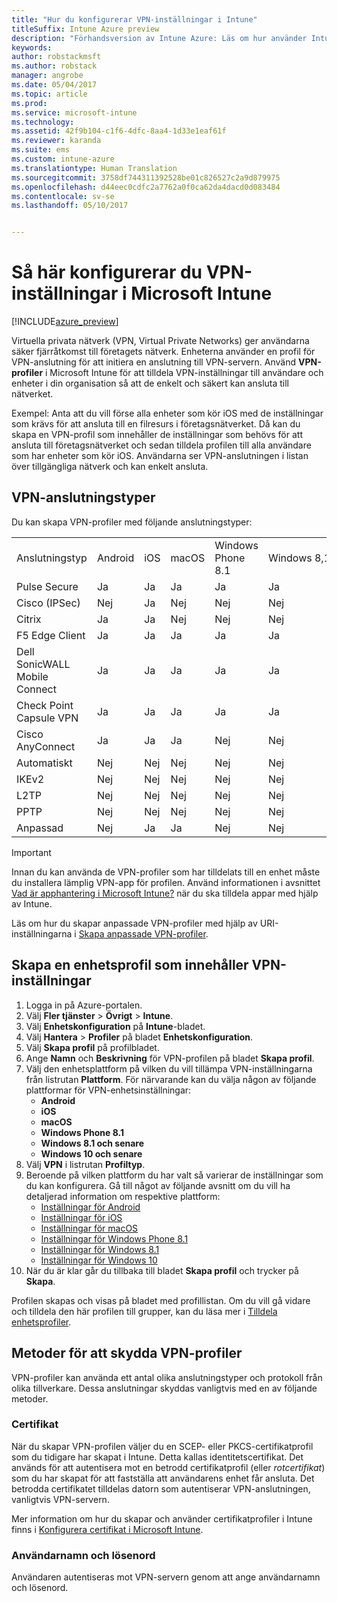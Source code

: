 ```yaml
---
title: "Hur du konfigurerar VPN-inställningar i Intune"
titleSuffix: Intune Azure preview
description: "Förhandsversion av Intune Azure: Läs om hur använder Intune för att konfigurera VPN-anslutningar på enheter som du hanterar."
keywords: 
author: robstackmsft
ms.author: robstack
manager: angrobe
ms.date: 05/04/2017
ms.topic: article
ms.prod: 
ms.service: microsoft-intune
ms.technology: 
ms.assetid: 42f9b104-c1f6-4dfc-8aa4-1d33e1eaf61f
ms.reviewer: karanda
ms.suite: ems
ms.custom: intune-azure
ms.translationtype: Human Translation
ms.sourcegitcommit: 3758df744311392528be01c826527c2a9d879975
ms.openlocfilehash: d44eec0cdfc2a7762a0f0ca62da4dacd0d083484
ms.contentlocale: sv-se
ms.lasthandoff: 05/10/2017


---
```


# <a name="how-to-configure-vpn-settings-in-microsoft-intune"></a>Så här konfigurerar du VPN-inställningar i Microsoft Intune

[!INCLUDE[azure_preview](../includes/azure_preview.md)]

Virtuella privata nätverk (VPN, Virtual Private Networks) ger användarna säker fjärråtkomst till företagets nätverk. Enheterna använder en profil för VPN-anslutning för att initiera en anslutning till VPN-servern. Använd **VPN-profiler** i Microsoft Intune för att tilldela VPN-inställningar till användare och enheter i din organisation så att de enkelt och säkert kan ansluta till nätverket.

Exempel: Anta att du vill förse alla enheter som kör iOS med de inställningar som krävs för att ansluta till en filresurs i företagsnätverket. Då kan du skapa en VPN-profil som innehåller de inställningar som behövs för att ansluta till företagsnätverket och sedan tilldela profilen till alla användare som har enheter som kör iOS. Användarna ser VPN-anslutningen i listan över tillgängliga nätverk och kan enkelt ansluta.

## <a name="vpn-connection-types"></a>VPN-anslutningstyper

Du kan skapa VPN-profiler med följande anslutningstyper:

||||||||
|-|-|-|-|-|-|-|
|Anslutningstyp|Android|iOS|macOS|Windows Phone 8.1|Windows 8,1|Windows 10|
|Pulse Secure|Ja|Ja|Ja|Ja|Ja|Ja|
|Cisco (IPSec)|Nej|Ja|Nej|Nej|Nej|Nej|
|Citrix|Ja|Ja|Nej|Nej|Nej|Nej|
|F5 Edge Client|Ja|Ja|Ja|Ja|Ja|Ja|
|Dell SonicWALL Mobile Connect|Ja|Ja|Ja|Ja|Ja|Ja|
|Check Point Capsule VPN|Ja|Ja|Ja|Ja|Ja|Ja|
|Cisco AnyConnect|Ja|Ja|Ja|Nej|Nej|Nej|
|Automatiskt|Nej|Nej|Nej|Nej|Nej|Ja|
|IKEv2|Nej|Nej|Nej|Nej|Nej|Ja|
|L2TP|Nej|Nej|Nej|Nej|Nej|Ja|
|PPTP|Nej|Nej|Nej|Nej|Nej|Ja|
|Anpassad|Nej|Ja|Ja|Nej|Nej|Nej|


> [!IMPORTANT]
> Innan du kan använda de VPN-profiler som har tilldelats till en enhet måste du installera lämplig VPN-app för profilen. Använd informationen i avsnittet [Vad är apphantering i Microsoft Intune?](../manage-apps/what-is-app-management.md) när du ska tilldela appar med hjälp av Intune.  

Läs om hur du skapar anpassade VPN-profiler med hjälp av URI-inställningarna i [Skapa anpassade VPN-profiler](create-custom-vpn-profiles.md).     

## <a name="create-a-device-profile-containing-vpn-settings"></a>Skapa en enhetsprofil som innehåller VPN-inställningar

1. Logga in på Azure-portalen.
2. Välj **Fler tjänster** > **Övrigt** > **Intune**.
3. Välj **Enhetskonfiguration** på **Intune**-bladet.
2. Välj **Hantera** > **Profiler** på bladet **Enhetskonfiguration**.
3. Välj **Skapa profil** på profilbladet.
4. Ange **Namn** och **Beskrivning** för VPN-profilen på bladet **Skapa profil**.
5. Välj den enhetsplattform på vilken du vill tillämpa VPN-inställningarna från listrutan **Plattform**. För närvarande kan du välja någon av följande plattformar för VPN-enhetsinställningar:
    - **Android**
    - **iOS**
    - **macOS**
    - **Windows Phone 8.1**
    - **Windows 8.1 och senare**
    - **Windows 10 och senare**
6. Välj **VPN** i listrutan **Profiltyp**.
7. Beroende på vilken plattform du har valt så varierar de inställningar som du kan konfigurera. Gå till något av följande avsnitt om du vill ha detaljerad information om respektive plattform:
    - [Inställningar för Android](vpn-for-android.md)
    - [Inställningar för iOS](vpn-for-ios.md)
    - [Inställningar för macOS](vpn-for-macos.md)
    - [Inställningar för Windows Phone 8.1](vpn-for-windows-phone-8-1.md)
    - [Inställningar för Windows 8.1](vpn-for-windows-8-1.md)
    - [Inställningar för Windows 10](vpn-for-windows-10.md)
8. När du är klar går du tillbaka till bladet **Skapa profil** och trycker på **Skapa**.

Profilen skapas och visas på bladet med profillistan.
Om du vill gå vidare och tilldela den här profilen till grupper, kan du läsa mer i [Tilldela enhetsprofiler](how-to-assign-device-profiles.md).


## <a name="methods-of-securing-vpn-profiles"></a>Metoder för att skydda VPN-profiler

VPN-profiler kan använda ett antal olika anslutningstyper och protokoll från olika tillverkare. Dessa anslutningar skyddas vanligtvis med en av följande metoder.

### <a name="certificates"></a>Certifikat

När du skapar VPN-profilen väljer du en SCEP- eller PKCS-certifikatprofil som du tidigare har skapat i Intune. Detta kallas identitetscertifikat. Det används för att autentisera mot en betrodd certifikatprofil (eller *rotcertifikat*) som du har skapat för att fastställa att användarens enhet får ansluta. Det betrodda certifikatet tilldelas datorn som autentiserar VPN-anslutningen, vanligtvis VPN-servern.

Mer information om hur du skapar och använder certifikatprofiler i Intune finns i [Konfigurera certifikat i Microsoft Intune](how-to-configure-certificates.md).

### <a name="user-name-and-password"></a>Användarnamn och lösenord

Användaren autentiseras mot VPN-servern genom att ange användarnamn och lösenord.

